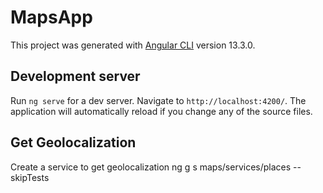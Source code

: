 # MapsApp

This project was generated with [Angular CLI](https://github.com/angular/angular-cli) version 13.3.0.

## Development server

Run `ng serve` for a dev server. Navigate to `http://localhost:4200/`. The application will automatically reload if you change any of the source files.

## Get Geolocalization

Create a service to get geolocalization
ng g s maps/services/places --skipTests

